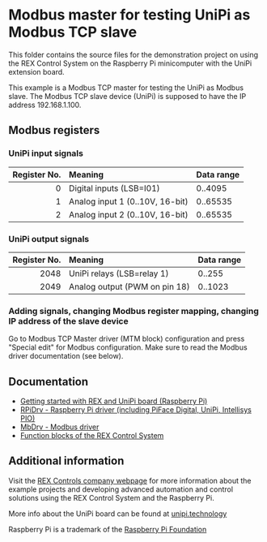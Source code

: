 Modbus master for testing UniPi as Modbus TCP slave 
===================================================
 
This folder contains the source files for the demonstration project on using
the REX Control System on the Raspberry Pi minicomputer with the UniPi extension
board. 

This example is a Modbus TCP master for testing the UniPi as Modbus slave. The 
Modbus TCP slave device (UniPi) is supposed to have the IP address 192.168.1.100.

## Modbus registers ##

### UniPi input signals ###
| Register No. | Meaning                         | Data range |
| ------------:|:------------------------------- |:---------- |
|            0 | Digital inputs (LSB=I01)        | 0..4095    |
|            1 | Analog input 1 (0..10V, 16-bit) | 0..65535   |
|            2 | Analog input 2 (0..10V, 16-bit) | 0..65535   |

### UniPi output signals ###
| Register No. | Meaning                       | Data range |
| ------------:|:----------------------------- |:---------- |
|         2048 | UniPi relays (LSB=relay 1)    | 0..255     |
|         2049 | Analog output (PWM on pin 18) | 0..1023    |

### Adding signals, changing Modbus register mapping, changing IP address of the slave device ###

Go to Modbus TCP Master driver (MTM block) configuration and press "Special 
edit" for Modbus configuration. Make sure to read the Modbus driver 
documentation (see below).

## Documentation ##

- [Getting started with REX and UniPi board (Raspberry Pi)](http://www.rexcontrols.com/media/DOC/ENGLISH/REX_Getting_Started_UniPi_ENG.pdf)
- [RPiDrv - Raspberry Pi driver (including PiFace Digital, UniPi, Intellisys PIO)](http://www.rexcontrols.com/media/DOC/ENGLISH/RPiDrv_ENG.pdf)
- [MbDrv - Modbus driver](http://www.rexcontrols.com/media/DOC/ENGLISH/MbDrv_ENG.pdf)
- [Function blocks of the REX Control System](http://www.rexcontrols.com/media/HTML/DOC/ENGLISH/index.html)

## Additional information ##

Visit the [REX Controls company webpage](http://www.rexcontrols.com/rex-control-system-raspberry-pi) 
for more information about the example projects and developing advanced 
automation and control solutions using the REX Control System and the Raspberry
Pi.

More info about the UniPi board can be found at [unipi.technology](http://www.unipi.technology)

Raspberry Pi is a trademark of the [Raspberry Pi Foundation](http://www.raspberrypi.org)